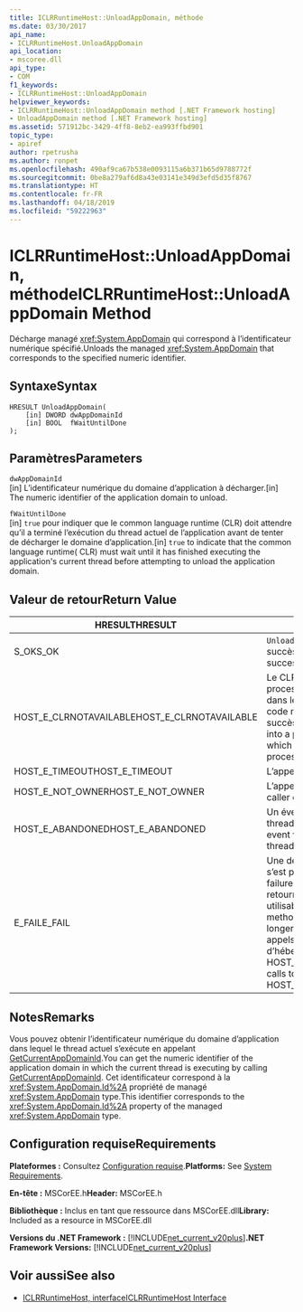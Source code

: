 ```yaml
---
title: ICLRRuntimeHost::UnloadAppDomain, méthode
ms.date: 03/30/2017
api_name:
- ICLRRuntimeHost.UnloadAppDomain
api_location:
- mscoree.dll
api_type:
- COM
f1_keywords:
- ICLRRuntimeHost::UnloadAppDomain
helpviewer_keywords:
- ICLRRuntimeHost::UnloadAppDomain method [.NET Framework hosting]
- UnloadAppDomain method [.NET Framework hosting]
ms.assetid: 571912bc-3429-4ff8-8eb2-ea993ffbd901
topic_type:
- apiref
author: rpetrusha
ms.author: ronpet
ms.openlocfilehash: 490af9ca67b538e0093115a6b371b65d9788772f
ms.sourcegitcommit: 0be8a279af6d8a43e03141e349d3efd5d35f8767
ms.translationtype: HT
ms.contentlocale: fr-FR
ms.lasthandoff: 04/18/2019
ms.locfileid: "59222963"
---
```

# <a name="iclrruntimehostunloadappdomain-method"></a><span data-ttu-id="daf54-102">ICLRRuntimeHost::UnloadAppDomain, méthode</span><span class="sxs-lookup"><span data-stu-id="daf54-102">ICLRRuntimeHost::UnloadAppDomain Method</span></span>
<span data-ttu-id="daf54-103">Décharge managé <xref:System.AppDomain> qui correspond à l’identificateur numérique spécifié.</span><span class="sxs-lookup"><span data-stu-id="daf54-103">Unloads the managed <xref:System.AppDomain> that corresponds to the specified numeric identifier.</span></span>  
  
## <a name="syntax"></a><span data-ttu-id="daf54-104">Syntaxe</span><span class="sxs-lookup"><span data-stu-id="daf54-104">Syntax</span></span>  
  
```  
HRESULT UnloadAppDomain(  
    [in] DWORD dwAppDomainId  
    [in] BOOL  fWaitUntilDone  
);  
```  
  
## <a name="parameters"></a><span data-ttu-id="daf54-105">Paramètres</span><span class="sxs-lookup"><span data-stu-id="daf54-105">Parameters</span></span>  
 `dwAppDomainId`  
 <span data-ttu-id="daf54-106">[in] L’identificateur numérique du domaine d’application à décharger.</span><span class="sxs-lookup"><span data-stu-id="daf54-106">[in] The numeric identifier of the application domain to unload.</span></span>  
  
 `fWaitUntilDone`  
 <span data-ttu-id="daf54-107">[in] `true` pour indiquer que le common language runtime (CLR) doit attendre qu’il a terminé l’exécution du thread actuel de l’application avant de tenter de décharger le domaine d’application.</span><span class="sxs-lookup"><span data-stu-id="daf54-107">[in] `true` to indicate that the common language runtime( CLR) must wait until it has finished executing the application's current thread before attempting to unload the application domain.</span></span>  
  
## <a name="return-value"></a><span data-ttu-id="daf54-108">Valeur de retour</span><span class="sxs-lookup"><span data-stu-id="daf54-108">Return Value</span></span>  
  
|<span data-ttu-id="daf54-109">HRESULT</span><span class="sxs-lookup"><span data-stu-id="daf54-109">HRESULT</span></span>|<span data-ttu-id="daf54-110">Description</span><span class="sxs-lookup"><span data-stu-id="daf54-110">Description</span></span>|  
|-------------|-----------------|  
|<span data-ttu-id="daf54-111">S_OK</span><span class="sxs-lookup"><span data-stu-id="daf54-111">S_OK</span></span>|<span data-ttu-id="daf54-112">`UnloadAppDomain` retourné avec succès.</span><span class="sxs-lookup"><span data-stu-id="daf54-112">`UnloadAppDomain` returned successfully.</span></span>|  
|<span data-ttu-id="daf54-113">HOST_E_CLRNOTAVAILABLE</span><span class="sxs-lookup"><span data-stu-id="daf54-113">HOST_E_CLRNOTAVAILABLE</span></span>|<span data-ttu-id="daf54-114">Le CLR n’a pas été chargé dans un processus ou le CLR est dans un état dans lequel il ne peut pas exécuter le code managé ou traiter l’appel avec succès.</span><span class="sxs-lookup"><span data-stu-id="daf54-114">The CLR has not been loaded into a process, or the CLR is in a state in which it cannot run managed code or process the call successfully.</span></span>|  
|<span data-ttu-id="daf54-115">HOST_E_TIMEOUT</span><span class="sxs-lookup"><span data-stu-id="daf54-115">HOST_E_TIMEOUT</span></span>|<span data-ttu-id="daf54-116">L’appel a expiré.</span><span class="sxs-lookup"><span data-stu-id="daf54-116">The call timed out.</span></span>|  
|<span data-ttu-id="daf54-117">HOST_E_NOT_OWNER</span><span class="sxs-lookup"><span data-stu-id="daf54-117">HOST_E_NOT_OWNER</span></span>|<span data-ttu-id="daf54-118">L’appelant ne possède pas le verrou.</span><span class="sxs-lookup"><span data-stu-id="daf54-118">The caller does not own the lock.</span></span>|  
|<span data-ttu-id="daf54-119">HOST_E_ABANDONED</span><span class="sxs-lookup"><span data-stu-id="daf54-119">HOST_E_ABANDONED</span></span>|<span data-ttu-id="daf54-120">Un événement a été annulé alors qu’un thread bloqué ou Fibre l’attendait.</span><span class="sxs-lookup"><span data-stu-id="daf54-120">An event was canceled while a blocked thread or fiber was waiting on it.</span></span>|  
|<span data-ttu-id="daf54-121">E_FAIL</span><span class="sxs-lookup"><span data-stu-id="daf54-121">E_FAIL</span></span>|<span data-ttu-id="daf54-122">Une défaillance catastrophique inconnue s’est produite.</span><span class="sxs-lookup"><span data-stu-id="daf54-122">An unknown catastrophic failure occurred.</span></span> <span data-ttu-id="daf54-123">Si une méthode retourne E_FAIL, le CLR n’est plus utilisable au sein du processus.</span><span class="sxs-lookup"><span data-stu-id="daf54-123">If a method returns E_FAIL, the CLR is no longer usable within the process.</span></span> <span data-ttu-id="daf54-124">Les appels suivants aux méthodes d’hébergement retournent HOST_E_CLRNOTAVAILABLE.</span><span class="sxs-lookup"><span data-stu-id="daf54-124">Subsequent calls to hosting methods return HOST_E_CLRNOTAVAILABLE.</span></span>|  
  
## <a name="remarks"></a><span data-ttu-id="daf54-125">Notes</span><span class="sxs-lookup"><span data-stu-id="daf54-125">Remarks</span></span>  
 <span data-ttu-id="daf54-126">Vous pouvez obtenir l’identificateur numérique du domaine d’application dans lequel le thread actuel s’exécute en appelant [GetCurrentAppDomainId](../../../../docs/framework/unmanaged-api/hosting/iclrruntimehost-getcurrentappdomainid-method.md).</span><span class="sxs-lookup"><span data-stu-id="daf54-126">You can get the numeric identifier of the application domain in which the current thread is executing by calling [GetCurrentAppDomainId](../../../../docs/framework/unmanaged-api/hosting/iclrruntimehost-getcurrentappdomainid-method.md).</span></span> <span data-ttu-id="daf54-127">Cet identificateur correspond à la <xref:System.AppDomain.Id%2A> propriété de managé <xref:System.AppDomain> type.</span><span class="sxs-lookup"><span data-stu-id="daf54-127">This identifier corresponds to the <xref:System.AppDomain.Id%2A> property of the managed <xref:System.AppDomain> type.</span></span>  
  
## <a name="requirements"></a><span data-ttu-id="daf54-128">Configuration requise</span><span class="sxs-lookup"><span data-stu-id="daf54-128">Requirements</span></span>  
 <span data-ttu-id="daf54-129">**Plateformes :** Consultez [Configuration requise](../../../../docs/framework/get-started/system-requirements.md).</span><span class="sxs-lookup"><span data-stu-id="daf54-129">**Platforms:** See [System Requirements](../../../../docs/framework/get-started/system-requirements.md).</span></span>  
  
 <span data-ttu-id="daf54-130">**En-tête :** MSCorEE.h</span><span class="sxs-lookup"><span data-stu-id="daf54-130">**Header:** MSCorEE.h</span></span>  
  
 <span data-ttu-id="daf54-131">**Bibliothèque :** Inclus en tant que ressource dans MSCorEE.dll</span><span class="sxs-lookup"><span data-stu-id="daf54-131">**Library:** Included as a resource in MSCorEE.dll</span></span>  
  
 <span data-ttu-id="daf54-132">**Versions du .NET Framework :** [!INCLUDE[net_current_v20plus](../../../../includes/net-current-v20plus-md.md)]</span><span class="sxs-lookup"><span data-stu-id="daf54-132">**.NET Framework Versions:** [!INCLUDE[net_current_v20plus](../../../../includes/net-current-v20plus-md.md)]</span></span>  
  
## <a name="see-also"></a><span data-ttu-id="daf54-133">Voir aussi</span><span class="sxs-lookup"><span data-stu-id="daf54-133">See also</span></span>

- [<span data-ttu-id="daf54-134">ICLRRuntimeHost, interface</span><span class="sxs-lookup"><span data-stu-id="daf54-134">ICLRRuntimeHost Interface</span></span>](../../../../docs/framework/unmanaged-api/hosting/iclrruntimehost-interface.md)
